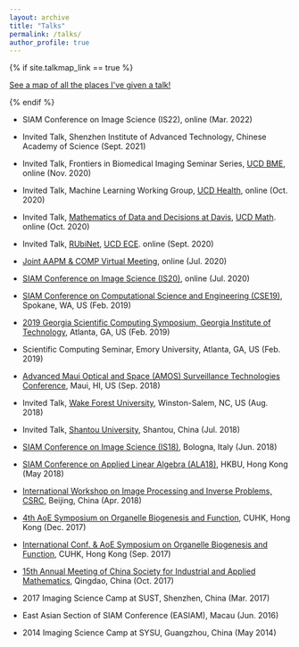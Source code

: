 ```yaml
---
layout: archive
title: "Talks"
permalink: /talks/
author_profile: true
---
```


{% if site.talkmap_link == true %}

<p style="text-decoration:underline;"><a href="/talkmap.html">See a map of all the places I've given a talk!</a></p>

{% endif %}

- SIAM Conference on Image Science (IS22), online (Mar. 2022)

- Invited Talk, Shenzhen Institute of Advanced Technology, Chinese Academy of Science (Sept. 2021)

- Invited Talk, Frontiers in Biomedical Imaging Seminar Series, [UCD BME](https://bme.ucdavis.edu/), online (Nov. 2020)

- Invited Talk, Machine Learning Working Group, [UCD Health](https://health.ucdavis.edu/welcome/), online (Oct. 2020)

- Invited Talk, [Mathematics of Data and Decisions at Davis](https://sites.google.com/view/maddd), [UCD Math](https://www.math.ucdavis.edu/). online (Oct. 2020)

- Invited Talk, [RUbiNet](https://www.ece.ucdavis.edu/~chuah/rubinet/index.html), [UCD ECE](https://ece.ucdavis.edu/). online (Sept. 2020)	

- [Joint AAPM & COMP Virtual Meeting](https://w3.aapm.org/meetings/2020AM/), online (Jul. 2020)

- [SIAM Conference on Image Science (IS20)](https://www.siam.org/conferences/cm/conference/is20), online (Jul. 2020)

- [SIAM Conference on Computational Science and Engineering (CSE19)](https://www.siam.org/conferences/cm/conference/cse19), Spokane, WA, US (Feb. 2019)

- [2019 Georgia Scientific Computing Symposium, Georgia Institute of Technology](https://math.gatech.edu/events/2019-georgia-scientific-computing-symposium), Atlanta, GA, US (Feb. 2019)

- Scientific Computing Seminar, Emory University, Atlanta, GA, US (Feb. 2019)

- [Advanced Maui Optical and Space (AMOS) Surveillance Technologies Conference](https://amostech.com/), Maui, HI, US (Sep. 2018)

- Invited Talk, [Wake Forest University](https://www.wfu.edu/), Winston-Salem, NC, US (Aug. 2018)

- Invited Talk, [Shantou University](https://english.stu.edu.cn/), Shantou, China (Jul. 2018)

- [SIAM Conference on Image Science (IS18)](https://www.siam-is18.dm.unibo.it/), Bologna, Italy (Jun. 2018)

- [SIAM Conference on Applied Linear Algebra (ALA18)](https://www.math.hkbu.edu.hk/siam-ala18/), HKBU, Hong Kong (May 2018)

- [International Workshop on Image Processing and Inverse Problems, CSRC](https://www.csrc.ac.cn/en/event/workshop/2017-12-27/78.html), Beijing, China (Apr. 2018)

- [4th AoE Symposium on Organelle Biogenesis and Function](https://www.cuhk.edu.hk/centre/ccdb/aoesymposium4/), CUHK, Hong Kong (Dec. 2017)

- [International Conf. & AoE Symposium on Organelle Biogenesis and Function](https://www.cuhk.edu.hk/centre/iCell/newsevents.html), CUHK, Hong Kong (Sep. 2017)

- [15th Annual Meeting of China Society for Industrial and Applied Mathematics](https://csiam.org.cn/english/article/detail/id/880.html), Qingdao, China (Oct. 2017)

- 2017 Imaging Science Camp at SUST, Shenzhen, China (Mar. 2017)

- East Asian Section of SIAM Conference (EASIAM), Macau (Jun. 2016)

- 2014 Imaging Science Camp at SYSU, Guangzhou, China (May 2014)
